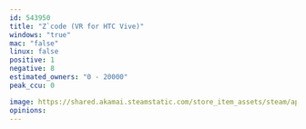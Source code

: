 ```yaml
---
id: 543950
title: "Z`code (VR for HTC Vive)"
windows: "true"
mac: "false"
linux: false
positive: 1
negative: 8
estimated_owners: "0 - 20000"
peak_ccu: 0

image: https://shared.akamai.steamstatic.com/store_item_assets/steam/apps/543950/header.jpg?t=1478664051
opinions:
---
```

